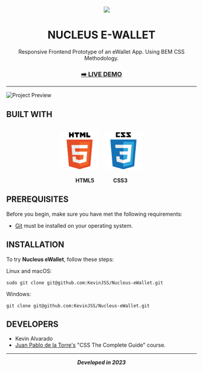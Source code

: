 <div align="center">
  <br/>
  <span>&nbsp;&nbsp;&nbsp;&nbsp;&nbsp;&nbsp;</span>
  <img src="https://user-images.githubusercontent.com/103754829/216651614-f3864b2a-f650-42a8-a4a4-e6c7b36f51da.png" width="250px" height="auto"/>

  <div>
    <h1>NUCLEUS E-WALLET</h1>
  </div>
</div>

<p align="center">Responsive Frontend Prototype of an eWallet App. Using BEM CSS Methodology.</p>

<div align="center">
  <h3><a href="https://nucleus-ewallet-kevjs.netlify.app/">➡️ LIVE DEMO</a></h3>
  <hr/>
</div> 

<img src="https://user-images.githubusercontent.com/103754829/215129662-e641129d-ee87-456c-8c72-d56075b34af8.png" alt="Project Preview"/>

## BUILT WITH
<br/>

<div align="center">
  <img src="https://raw.githubusercontent.com/devicons/devicon/master/icons/html5/html5-original-wordmark.svg" alt="html5" width="100" height="100"/>
  <span>&nbsp;&nbsp;</span>
  <img src="https://raw.githubusercontent.com/devicons/devicon/master/icons/css3/css3-original-wordmark.svg" alt="css3" width="100" height="100"/>
</div>

<br/>

<div align="center">
    <strong>HTML5</strong>
    <strong>&nbsp;&nbsp;&nbsp;&nbsp;&nbsp;&nbsp;&nbsp;&nbsp;&nbsp;&nbsp;&nbsp;&nbsp;&nbsp;&nbsp;CSS3</strong>
</div>

## PREREQUISITES
Before you begin, make sure you have met the following requirements:
* <a href="https://git-scm.com/downloads" target="_blank">Git</a> must be installed on your operating system.

## INSTALLATION
To try <strong>Nucleus eWallet</strong>, follow these steps:

Linux and macOS:
```
sudo git clone git@github.com:KevinJSS/Nucleus-eWallet.git
```

Windows:
```
git clone git@github.com:KevinJSS/Nucleus-eWallet.git
```

## DEVELOPERS
* Kevin Alvarado
* <a href="https://github.com/codigoconjuan">Juan Pablo de la Torre's</a> "CSS The Complete Guide" course.

<hr/>

<div align="center">
  <strong><i>Developed in 2023</i></strong>
</div>
